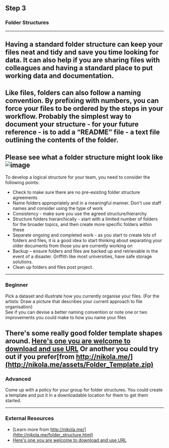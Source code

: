 ## Step 3
### Folder Structures
---
## Having a standard folder structure can keep your files neat and tidy and save you time looking for data.  It can also help if you are sharing files with colleagues and having a standard place to put working data and documentation.

Like files, folders can also follow a naming convention. By prefixing with numbers, you can force your files to be ordered by the steps in your workflow. Probably the simplest way to document your structure - for your future reference - is to add a “README” file - a text file outlining the contents of the folder. 
---
Please see what a folder structure might look like
![image](https://github.com/guereslib/Reproducible-Research-Things/raw/master/images/folderstructure.jpg)
---
To develop a logical structure for your team, you need to consider the following points:
* Check to make sure there are no pre-existing folder structure agreements
* Name folders appropriately and in a meaningful manner. Don't use staff names and consider using the type of work
* Consistency - make sure you use the agreed structure/hierarchy 
* Structure folders hierarchically - start with a limited number of folders for the broader topics, and then create more specific folders within these
* Separate ongoing and completed work - as you start to create lots of folders and files, it is a good idea to start thinking about separating your older documents from those you are currently working on
* Backup – ensure folders and files are backed up and retrievable in the event of a disaster. Griffith like most universities, have safe storage solutions.
* Clean up folders and files post project.
---
### Beginner
Pick a dataset and illustrate how you currently organise your files.
(For the artists: Draw a picture that describes your current approach to file organisation)  
See if you can devise a better naming convention or note one or two improvements you could make to how you name your files

There's some really good folder template shapes around. [Here's one you are welcome to download and use URL](https://github.com/guereslib/MyResearchProjects/archive/master.zip) 
Or another you could try out if you prefer[from http://nikola.me/](http://nikola.me/assets/Folder_Template.zip)
---
### Advanced

Come up with a policy for your group for folder structures. You could create a template and put it in a downloadable location for them to get them started. 

---
### External Resources
* [Learn more from http://nikola.me/](http://nikola.me/folder_structure.html)
* [Here's one you are welcome to download and use URL](https://github.com/guereslib/MyResearchProjects/archive/master.zip)
